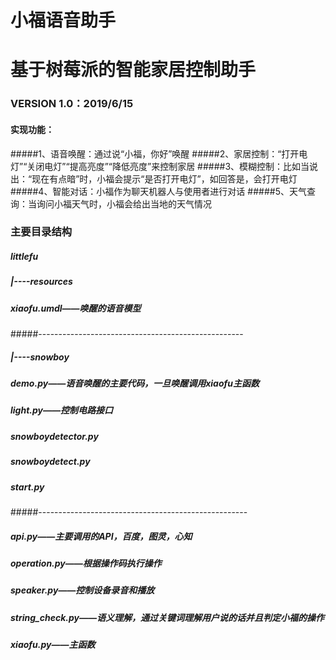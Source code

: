 # 小福语音助手
# 基于树莓派的智能家居控制助手

### VERSION 1.0：2019/6/15
#### 实现功能：
#####1、语音唤醒：通过说“小福，你好”唤醒
#####2、家居控制：“打开电灯”“关闭电灯”“提高亮度”“降低亮度”来控制家居
#####3、模糊控制：比如当说出：“现在有点暗”时，小福会提示“是否打开电灯”，如回答是，会打开电灯
#####4、智能对话：小福作为聊天机器人与使用者进行对话
#####5、天气查询：当询问小福天气时，小福会给出当地的天气情况

### 主要目录结构
##### littlefu
#####   |----resources
#####   	   xiaofu.umdl——唤醒的语音模型
#####---------------------------------------------------
#####   |----snowboy
#####       demo.py——语音唤醒的主要代码，一旦唤醒调用xiaofu主函数
#####       light.py——控制电路接口
#####       snowboydetector.py
#####       snowboydetect.py
#####       start.py
#####----------------------------------------------------
#####   api.py——主要调用的API，百度，图灵，心知
#####   operation.py——根据操作码执行操作
#####   speaker.py——控制设备录音和播放
#####   string_check.py——语义理解，通过关键词理解用户说的话并且判定小福的操作
#####   xiaofu.py——主函数
